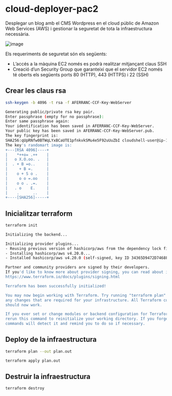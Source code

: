 # cloud-deployer-pac2

Desplegar un blog amb el CMS Wordpress en el cloud públic de Amazon Web Services (AWS) i gestionar la seguretat de tota la infraestructura necessària.

![image](https://user-images.githubusercontent.com/6838845/176989255-7b1b95d0-6248-4213-891b-1bcac330fbbc.png)

Els requeriments de seguretat són els següents:

  - L’accés a la màquina EC2 només es podrà realitzar mitjançant claus SSH
  - Creació d’un Security Group que garanteixi que el servidor EC2 només té oberts els següents ports 80 (HTTP), 443 (HTTPS) i 22 (SSH)

## Crear les claus rsa

```bash
ssh-keygen -b 4096 -t rsa -f AFERRANC-CCF-Key-WebServer
```

```bash
Generating public/private rsa key pair.
Enter passphrase (empty for no passphrase): 
Enter same passphrase again: 
Your identification has been saved in AFERRANC-CCF-Key-WebServer.
Your public key has been saved in AFERRANC-CCF-Key-WebServer.pub.
The key fingerprint is:
SHA256:qUpRNfw0BTWqLYxBCaUTE1pfnkvkSMu4e5F92uUuZbI cloudshell-user@ip-10-0-66-20.eu-central-1.compute.internal
The key's randomart image is:
+---[RSA 4096]----+
|    *++o= .++    |
|   o X.O.oo. .   |
|  . + B =o..     |
|     + B =.      |
|    o + S o .    |
|     o o =.oo    |
|    o o . .=.    |
|   . o    E.     |
|    .      ..    |
+----[SHA256]-----+
```

## Inicialitzar terraform

```bash
terraform init
```

```bash
Initializing the backend...

Initializing provider plugins...
- Reusing previous version of hashicorp/aws from the dependency lock file
- Installing hashicorp/aws v4.20.0...
- Installed hashicorp/aws v4.20.0 (self-signed, key ID 34365D9472D7468F)

Partner and community providers are signed by their developers.
If you'd like to know more about provider signing, you can read about it here:
https://www.terraform.io/docs/plugins/signing.html

Terraform has been successfully initialized!

You may now begin working with Terraform. Try running "terraform plan" to see
any changes that are required for your infrastructure. All Terraform commands
should now work.

If you ever set or change modules or backend configuration for Terraform,
rerun this command to reinitialize your working directory. If you forget, other
commands will detect it and remind you to do so if necessary.
```

## Deploy de la infraestructura

```bash
terraform plan --out plan.out

terraform apply plan.out
```

## Destruir la infraestructura

```bash
terraform destroy
```
